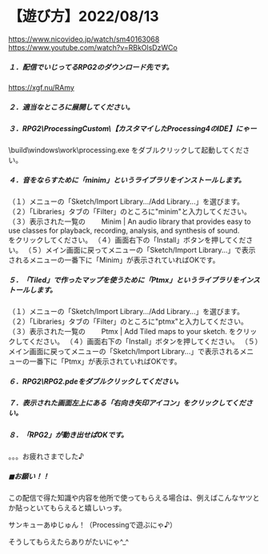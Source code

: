 # 【遊び方】2022/08/13

https://www.nicovideo.jp/watch/sm40163068
https://www.youtube.com/watch?v=RBkOlsDzWCo

##### １．配信でいじってるRPG2のダウンロード先です。

https://xgf.nu/RAmy

##### ２．適当なところに展開してください。

##### ３．RPG2\ProcessingCustom\【カスタマイしたProcessing4のIDE】にゃー

\build\windows\work\processing.exe
をダブルクリックして起動してください。

##### ４．音をならすために「minim」というライブラリをインストールします。

（１）メニューの「Sketch/Import Library.../Add Library...」を選びます。
（２）「Libraries」タブの「Filter」のところに"minim"と入力してください。
（３）表示された一覧の
　　Minim | An audio library that provides easy to use classes for playback, recording, analysis, and synthesis of sound.  
をクリックしてください。
（４）画面右下の「Install」ボタンを押してください。
（５）メイン画面に戻ってメニューの「Sketch/Import Library...」で表示されるメニューの一番下に「Minim」が表示されていればOKです。

##### ５．「Tiled」で作ったマップを使うために「Ptmx」というライブラリをインストールします。

（１）メニューの「Sketch/Import Library.../Add Library...」を選びます。
（２）「Libraries」タブの「Filter」のところに"ptmx"と入力してください。
（３）表示された一覧の
　　Ptmx | Add Tiled maps to your sketch.
をクリックしてください。
（４）画面右下の「Install」ボタンを押してください。
（５）メイン画面に戻ってメニューの「Sketch/Import Library...」で表示されるメニューの一番下に「Ptmx」が表示されていればOKです。

##### ６．RPG2\RPG2.pdeをダブルクリックしてください。

##### ７．表示された画面左上にある「右向き矢印アイコン」をクリックしてください。

##### ８．「RPG2」が動き出せばOKです。

。。。お疲れさまでした♪


##### ◼お願い！！
この配信で得た知識や内容を他所で使ってもらえる場合は、例えばこんなヤツとか貼っといてもらえると嬉しいっす。

サンキューあゆじゅん！（Processingで遊ぶにゃ♪）

そうしてもらえたらありがたいにゃ^_^
